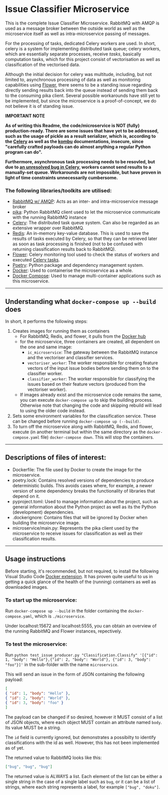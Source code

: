 # Issue Classifier Microservice

This is the complete Issue Classifier Microservice. RabbitMQ with AMQP is used as a message broker between the outside world as well as the microservice itself as well as intra-microservice passing of messages.

For the processing of tasks, dedicated Celery workers are used. In short, celery is a system for implementing distributed task queue; celery workers, which are essentially separate processes, receive *tasks*, basically computation tasks, which for this project consist of vectorisation as well as classification of the vectorised data.

Although the initial decision for celery was multitude, including, but not limited to, asynchronous processing of data as well as monitoring capabilities using [Flower](https://flower.readthedocs.io/en/latest/), there seems to be a standing issue regarding directly sending results back into the queue instead of sending them back to the consuming pika client. Several possible workarounds have still yet to be implemented, but since the microservice is a proof-of-concept, we do not believe it is of standing issue.

**IMPORTANT NOTE**

**As of writing this Readme, the code/microservice is NOT (fully) production-ready. There are some issues that have yet to be addressed, such as the usage of pickle as a result serializer, which is, according to the [Celery](https://docs.celeryproject.org/en/stable/userguide/security.html#serializers) as well as the [kombu](https://docs.celeryproject.org/projects/kombu/en/stable/userguide/serialization.html) documentations, insecure, since "carefully crafted payloads can do almost anything a regular Python program can do".**

**Furthermore, asynchronous task processing needs to be resovled, but due to [an unresolved bug in Celery](https://github.com/celery/celery/issues/3848), workers cannot send results to a manually-set queue. Workarounds are not impossible, but have proven in light of time constraints unnecessarily cumbersome.**

### The following libraries/toolkits are utilised:
- [RabbitMQ w/ AMQP](https://www.rabbitmq.com/): Acts as an inter- and intra-microservice message broker 
- [pika](https://pika.readthedocs.io/en/stable/modules/index.html): Python RabbitMQ client used to let the microservice communicate with the running RabbitMQ instance
- [Celery](https://docs.celeryproject.org/): The distributed task queue system. Can also be regarded as an extensive wrapper over RabbitMQ.
- [Redis](https://redis.io/): An in-memory key-value database. This is used to save the results of tasks executed by Celery, so that they can be retrieved later as soon as task processing is finished (not to be confused with returning classification results back to RabbitMQ).
- [Flower](https://flower.readthedocs.io/en/latest/): Celery monitoring tool used to check the status of workers and executed [Celery tasks](https://docs.celeryproject.org/en/stable/userguide/tasks.html).
- [Poetry](https://python-poetry.org/): Python package and dependency management system.
- [Docker](docker.com): Used to containerise the microservice as a whole.
- [Docker Compose](https://docs.docker.com/compose/): Used to manage multi-container applications such as this microservice.
---
## Understanding what `docker-compose up --build` does
In short, it performs the following steps:
1. Creates images for running them as containers
   - For RabbitMQ, Redis, and flower, it pulls from the [Docker hub](https://hub.docker.com/)
   - for the microservice, three containers are created, all dependent on the one and same image:
     - `ic_microservice`: The gateway between the RabbitMQ instance and the vectoriser and classifier services.
     - `vectoriser_worker`: The worker responsible for creating feature vectors of the input issue bodies before sending them on to the classifier worker.
     - `classifier_worker`: The worker responsible for classifying the issues based on their feature vectors (produced from the vectoriser worker).
   - If images already exist and the microservice code remains the same, you can execute `docker-compose up` to skip the building process. Otherwise note that changing the code and skipping rebuild will lead to using the older code instead.
2. Sets some environment variables for the classification service. These can be changed before running `docker-compose up (--build)`.
3. To turn off the microservice along with RabbitMQ, Redis, and flower, execute (in another terminal but within the same directory as the `docker-compose.yaml` file) `docker-compose down`. This will stop the containers.
---
## Descriptions of files of interest:
- Dockerfile: The file used by Docker to create the image for the microservice.
- poetry.lock: Contains resolved versions of dependencies to produce deterministic builds. This avoids cases where, for example, a newer version of some dependency breaks the functionality of libraries that depend on it.
- pyproject.toml: Used to manage information about the project, such as general information about the Python project as well as its the Python (development) dependencies.
- .dockerignore: Contains files that will be ignored by Docker when building the microservice image.
- microservice/main.py: Represents the pika client used by the microservice to receive issues for classification as well as their classification results.
---
## Usage instructions
Before starting, it's recommended, but not required, to install the following Visual Studio Code [Docker extension](https://www.google.com/search?q=docker+extension+vscode&oq=docker+extension+vscode&aqs=chrome.0.0i457j0i22i30l7.4185j0j1&sourceid=chrome&ie=UTF-8). It has proven quite useful to us in getting a quick glance of the health of the (running) containers as well as downloaded images.

### To start up the microservice:
Run `docker-compose up --build` in the folder containing the `docker-compose.yaml`, which is `./microservice`.

Under localhost:15672 and localhost:5555, you can obtain an overview of the running RabbitMQ and Flower instances, repectively.

### To test the microservice:
Run `python test_issue_producer.py "Classification.Classify" '[{"id": 1, "body": "Hello"},{"id": 2, "body": "World"}, {"id": 3, "body": "foo"}]'` in the sub-folder with the name `microservice`.

This will send an issue in the form of JSON containing the following payload:
```json
[
{ "id": 1, "body": "Hello" },
{ "id": 2, "body": "World" },
{ "id": 3, "body": "foo" }
]
```

The payload can be changed if so desired, however it MUST consist of a list of JSON objects, where each object MUST contain an attribute named `body`. Its value MUST be a string.

The `id` field is currently ignored, but demonstrates a possibilty to identify classifications with the id as well. However, this has not been implemented as of yet.

The returned value to RabbitMQ looks like this:
```json
["bug", "bug", "bug"]
```
The returned value is ALWAYS a list. Each element of the list can be either a single string in the case of a single label such as `bug`, or it can be a list of strings, where each string represents a label, for example `["bug", "doku"]`.